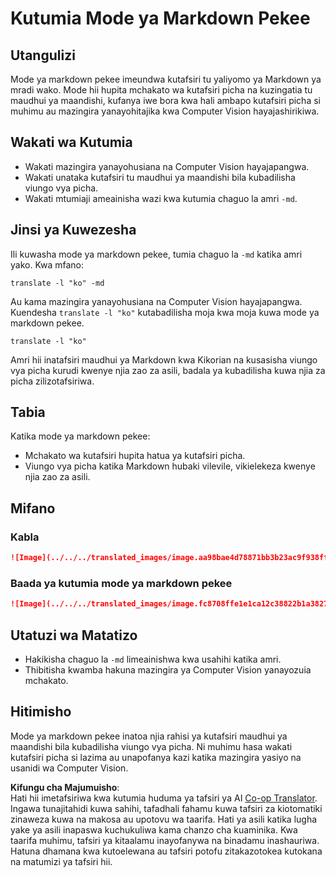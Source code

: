 <!--
CO_OP_TRANSLATOR_METADATA:
{
  "original_hash": "9b1b247a8d0f1736459e0e9ede0d9c92",
  "translation_date": "2025-06-12T11:42:35+00:00",
  "source_file": "getting_started/markdown-only-mode.md",
  "language_code": "sw"
}
-->
# Kutumia Mode ya Markdown Pekee

## Utangulizi
Mode ya markdown pekee imeundwa kutafsiri tu yaliyomo ya Markdown ya mradi wako. Mode hii hupita mchakato wa kutafsiri picha na kuzingatia tu maudhui ya maandishi, kufanya iwe bora kwa hali ambapo kutafsiri picha si muhimu au mazingira yanayohitajika kwa Computer Vision hayajashirikiwa.

## Wakati wa Kutumia
- Wakati mazingira yanayohusiana na Computer Vision hayajapangwa.
- Wakati unataka kutafsiri tu maudhui ya maandishi bila kubadilisha viungo vya picha.
- Wakati mtumiaji ameainisha wazi kwa kutumia chaguo la amri `-md`.

## Jinsi ya Kuwezesha
Ili kuwasha mode ya markdown pekee, tumia chaguo la `-md` katika amri yako. Kwa mfano:
```
translate -l "ko" -md
```

Au kama mazingira yanayohusiana na Computer Vision hayajapangwa. Kuendesha `translate -l "ko"` kutabadilisha moja kwa moja kuwa mode ya markdown pekee.

```
translate -l "ko"
```

Amri hii inatafsiri maudhui ya Markdown kwa Kikorian na kusasisha viungo vya picha kurudi kwenye njia zao za asili, badala ya kubadilisha kuwa njia za picha zilizotafsiriwa.

## Tabia
Katika mode ya markdown pekee:
- Mchakato wa kutafsiri hupita hatua ya kutafsiri picha.
- Viungo vya picha katika Markdown hubaki vilevile, vikielekeza kwenye njia zao za asili.

## Mifano
### Kabla
```markdown
![Image](../../../translated_images/image.aa98bae4d78871bb3b23ac9f938ff86539da4cd6fb4c52dafedc4665135c3d61.sw.png)
```
### Baada ya kutumia mode ya markdown pekee
```markdown
![Image](../../../translated_images/image.fc8708ffe1e1ca12c38822b1a382726da4b232025d1daa8a50ab75c8635d0c4a.sw.png)
```

## Utatuzi wa Matatizo
- Hakikisha chaguo la `-md` limeainishwa kwa usahihi katika amri.
- Thibitisha kwamba hakuna mazingira ya Computer Vision yanayozuia mchakato.

## Hitimisho
Mode ya markdown pekee inatoa njia rahisi ya kutafsiri maudhui ya maandishi bila kubadilisha viungo vya picha. Ni muhimu hasa wakati kutafsiri picha si lazima au unapofanya kazi katika mazingira yasiyo na usanidi wa Computer Vision.

**Kifungu cha Majumuisho**:  
Hati hii imetafsiriwa kwa kutumia huduma ya tafsiri ya AI [Co-op Translator](https://github.com/Azure/co-op-translator). Ingawa tunajitahidi kuwa sahihi, tafadhali fahamu kuwa tafsiri za kiotomatiki zinaweza kuwa na makosa au upotovu wa taarifa. Hati ya asili katika lugha yake ya asili inapaswa kuchukuliwa kama chanzo cha kuaminika. Kwa taarifa muhimu, tafsiri ya kitaalamu inayofanywa na binadamu inashauriwa. Hatuna dhamana kwa kutoelewana au tafsiri potofu zitakazotokea kutokana na matumizi ya tafsiri hii.